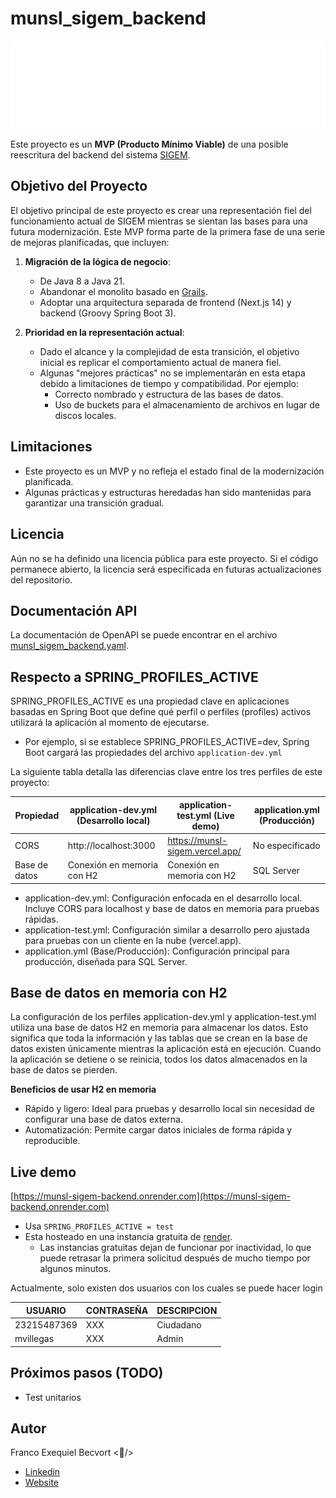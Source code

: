 # munsl_sigem_backend

![escudo municipal](/assets/escudo-municipal-blanco-2x.png)

Este proyecto es un **MVP (Producto Mínimo Viable)** de una posible reescritura del backend del sistema [SIGEM](https://sigem.sanluislaciudad.gob.ar/).

## Objetivo del Proyecto

El objetivo principal de este proyecto es crear una representación fiel del funcionamiento actual de SIGEM mientras se sientan las bases para una futura modernización. Este MVP forma parte de la primera fase de una serie de mejoras planificadas, que incluyen:

1. **Migración de la lógica de negocio**:
    - De Java 8 a Java 21.
    - Abandonar el monolito basado en [Grails](https://grails.org/).
    - Adoptar una arquitectura separada de frontend (Next.js 14) y backend (Groovy Spring Boot 3).

2. **Prioridad en la representación actual**:
    - Dado el alcance y la complejidad de esta transición, el objetivo inicial es replicar el comportamiento actual de manera fiel.
    - Algunas "mejores prácticas" no se implementarán en esta etapa debido a limitaciones de tiempo y compatibilidad. Por ejemplo:
        - Correcto nombrado y estructura de las bases de datos.
        - Uso de buckets para el almacenamiento de archivos en lugar de discos locales.

## Limitaciones

- Este proyecto es un MVP y no refleja el estado final de la modernización planificada.
- Algunas prácticas y estructuras heredadas han sido mantenidas para garantizar una transición gradual.

## Licencia

Aún no se ha definido una licencia pública para este proyecto. Si el código permanece abierto, la licencia será especificada en futuras actualizaciones del repositorio.

## Documentación API

La documentación de OpenAPI se puede encontrar en el archivo [munsl_sigem_backend.yaml](https://github.com/franBec/munsl_sigem_backend/blob/main/src/main/resources/openapi/munsl_sigem_backend.yaml).

## Respecto a SPRING_PROFILES_ACTIVE

SPRING_PROFILES_ACTIVE es una propiedad clave en aplicaciones basadas en Spring Boot que define qué perfil o perfiles (profiles) activos utilizará la aplicación al momento de ejecutarse.

- Por ejemplo, si se establece SPRING_PROFILES_ACTIVE=dev, Spring Boot cargará las propiedades del archivo `application-dev.yml`

La siguiente tabla detalla las diferencias clave entre los tres perfiles de este proyecto:

| Propiedad     | application-dev.yml (Desarrollo local) | application-test.yml (Live demo) | application.yml (Producción) |
|---------------|----------------------------------------|----------------------------------|------------------------------|
| CORS          | http://localhost:3000                  | https://munsl-sigem.vercel.app/  | No especificado              |
| Base de datos | Conexión en memoria con H2             | Conexión en memoria con H2       | SQL Server                   |

- application-dev.yml: Configuración enfocada en el desarrollo local. Incluye CORS para localhost y base de datos en memoria para pruebas rápidas.
- application-test.yml: Configuración similar a desarrollo pero ajustada para pruebas con un cliente en la nube (vercel.app).
- application.yml (Base/Producción): Configuración principal para producción, diseñada para SQL Server.

## Base de datos en memoria con H2

La configuración de los perfiles application-dev.yml y application-test.yml utiliza una base de datos H2 en memoria para almacenar los datos. Esto significa que toda la información y las tablas que se crean en la base de datos existen únicamente mientras la aplicación está en ejecución. Cuando la aplicación se detiene o se reinicia, todos los datos almacenados en la base de datos se pierden.

**Beneficios de usar H2 en memoria**
- Rápido y ligero: Ideal para pruebas y desarrollo local sin necesidad de configurar una base de datos externa.
- Automatización: Permite cargar datos iniciales de forma rápida y reproducible.

## Live demo

[https://munsl-sigem-backend.onrender.com](https://munsl-sigem-backend.onrender.com)

- Usa `SPRING_PROFILES_ACTIVE = test` 
- Esta hosteado en una instancia gratuita de [render](https://dashboard.render.com/).
  - Las instancias gratuitas dejan de funcionar por inactividad, lo que puede retrasar la primera solicitud después de mucho tiempo por algunos minutos.

Actualmente, solo existen dos usuarios con los cuales se puede hacer login

| USUARIO     | CONTRASEÑA | DESCRIPCION |
|-------------|------------|-------------|
| 23215487369 | XXX        | Ciudadano   |
| mvillegas   | XXX        | Admin       |

## Próximos pasos (TODO)

- Test unitarios

## Autor

Franco Exequiel Becvort <🐤/>
- [Linkedin](https://www.linkedin.com/in/franco-becvort/)
- [Website](https://pollito.dev/)
